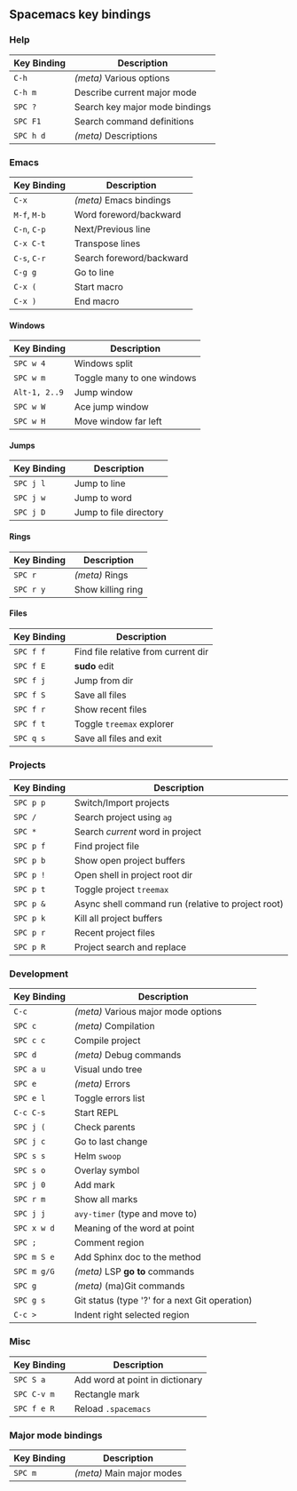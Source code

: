 ## Spacemacs key bindings

### Help

Key&nbsp;Binding   | Description
--------- | --------------
`C-h`     | _(meta)_ Various options
`C-h m`   | Describe current major mode
`SPC ?`   | Search key major mode bindings
`SPC F1`  | Search command definitions
`SPC h d` | _(meta)_ Descriptions

### Emacs

Key&nbsp;Binding   | Description
---------   | --------------
`C-x`        | _(meta)_ Emacs bindings
`M-f`, `M-b` | Word foreword/backward
`C-n`, `C-p` | Next/Previous line
`C-x C-t`    | Transpose lines
`C-s`, `C-r` | Search foreword/backward
`C-g g`      | Go to line
`C-x (`      | Start macro
`C-x )`      | End macro

#### Windows

Key&nbsp;Binding   | Description
---------   | --------------
`SPC w 4`   | Windows split
`SPC w m`   | Toggle many to one windows
`Alt-1, 2..9` | Jump window
`SPC w W`   | Ace jump window
`SPC w H`   | Move window far left

#### Jumps

Key&nbsp;Binding   | Description
---------   | --------------
`SPC j l`   | Jump to line
`SPC j w`   | Jump to word
`SPC j D`   | Jump to file directory

#### Rings

Key&nbsp;Binding   | Description
---------   | --------------
`SPC r`     | _(meta)_ Rings
`SPC r y`   | Show killing ring

#### Files

Key&nbsp;Binding   | Description
---------   | --------------
`SPC f f`   | Find file relative from current dir
`SPC f E`   | **sudo** edit
`SPC f j`   | Jump from dir
`SPC f S`   | Save all files
`SPC f r`   | Show recent files
`SPC f t`   | Toggle `treemax` explorer
`SPC q s`   | Save all files and exit

### Projects

Key&nbsp;Binding   | Description
---------   | --------------
`SPC p p`   | Switch/Import projects
`SPC /`     | Search project using `ag`
`SPC *`     | Search _current_ word in project
`SPC p f`   | Find project file
`SPC p b`   | Show open project buffers
`SPC p !`   | Open shell in project root dir
`SPC p t`   | Toggle project `treemax`
`SPC p &`   | Async shell command run (relative to project root)
`SPC p k`   | Kill all project buffers
`SPC p r`   | Recent project files
`SPC p R`   | Project search and replace

### Development

Key&nbsp;Binding   | Description
---------   | --------------
`C-c`       | _(meta)_ Various major mode options
`SPC c`     | _(meta)_ Compilation
`SPC c c`   | Compile project
`SPC d`     | _(meta)_ Debug commands
`SPC a u`   | Visual undo tree
`SPC e`     | _(meta)_ Errors
`SPC e l`   | Toggle errors list
`C-c C-s`   | Start REPL
`SPC j (`   | Check parents
`SPC j c`   | Go to last change
`SPC s s`   | Helm `swoop`
`SPC s o`   | Overlay symbol
`SPC j 0`   | Add mark
`SPC r m`   | Show all marks
`SPC j j`   | `avy-timer` (type and move to)
`SPC x w d` | Meaning of the word at point
`SPC ;`     | Comment region
`SPC m S e` | Add Sphinx doc to the method
`SPC m g/G` | _(meta)_ LSP **go to** commands
`SPC g`     | _(meta)_ (ma)Git commands
`SPC g s`   | Git status (type '?' for a next Git operation)
`C-c >`     | Indent right selected region

### Misc

Key&nbsp;Binding   | Description
---------   | --------------
`SPC S a`   | Add word at point in dictionary
`SPC C-v m` | Rectangle mark
`SPC f e R` | Reload `.spacemacs`

### Major mode bindings

Key&nbsp;Binding   | Description
---------   | --------------
`SPC m`   | _(meta)_ Main major modes
